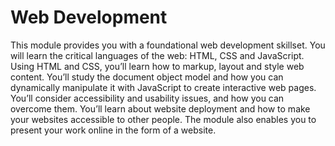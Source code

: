 # Web Development
This module provides you with a foundational
web development skillset. You will learn the critical
languages of the web: HTML, CSS and JavaScript.
Using HTML and CSS, you’ll learn how to markup, layout and style web 
content. You’ll study the document object model and how you can
dynamically manipulate it with JavaScript to create
interactive web pages. You’ll consider accessibility
and usability issues, and how you can overcome
them. You’ll learn about website deployment and
how to make your websites accessible to other
people. The module also enables you to present
your work online in the form of a website.
